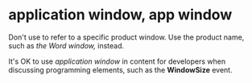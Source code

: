 # application window, app window

Don't use to refer to a specific product window. Use the product name, such as *the Word window,* instead.

It's OK to use *application window* in content for developers when discussing programming elements, such as the **WindowSize** event.
